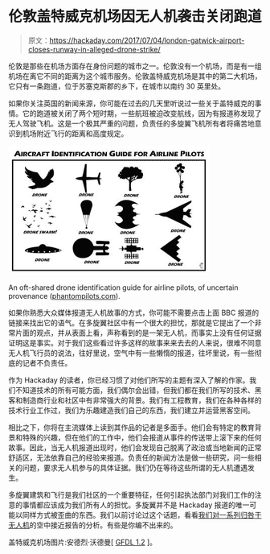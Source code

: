 # 伦敦盖特威克机场因无人机袭击关闭跑道

> 原文：<https://hackaday.com/2017/07/04/london-gatwick-airport-closes-runway-in-alleged-drone-strike/>

伦敦是那些在机场方面存在身份问题的城市之一。伦敦没有一个机场，而是有一组机场在离它不同的距离为这个城市服务。伦敦盖特威克机场是其中的第二大机场，它只有一条跑道，位于苏塞克斯郡的乡下，在城市以南约 30 英里处。

如果你关注英国的新闻来源，你可能在过去的几天里听说过一些关于盖特威克的事情。它的跑道被关闭了两个短时期，一些航班被迫改变航线，因为有报道称发现了无人驾驶飞机。这是一个极其严重的问题，负责任的多旋翼飞机所有者将痛苦地意识到机场附近飞行的距离和高度规定。

[![An oft-shared drone identification guide for airline pilots, of uncertain provenance.](img/1714df9355d36e0b5c13a1d76a85b63a.png)](https://hackaday.com/wp-content/uploads/2017/07/aircraft-id-guide-for-airline-pilots.jpg)

An oft-shared drone identification guide for airline pilots, of uncertain provenance ([phantompilots.com](https://phantompilots.com/threads/aircraft-identification-guide-for-airline-pilots.75482/)).

如果你熟悉大众媒体报道无人机故事的方式，你可能不需要点击上面 BBC 报道的链接来找出它的语气。在多旋翼社区中有一个很大的担忧，那就是它提出了一个非常片面的观点，并从表面上看，声称看到的是一架无人机，而事实上没有任何证据证明这是事实。对于我们这些看过许多这样的故事来来去去的人来说，很难不同意无人机飞行员的说法，往好里说，空气中有一些懒惰的报道，往坏里说，有一些彻底的记者不负责任。

作为 Hackaday 的读者，你已经习惯了对他们所写的主题有深入了解的作家。我们不知道技术的所有可能方面，我们偶尔会出错，但我们都在我们所写的技术、黑客和制造商行业和社区中有非常强大的背景。我们有工程教育，我们在各种各样的技术行业工作过，我们为乐趣建造我们自己的东西，我们建立并运营黑客空间。

相比之下，你将在主流媒体上读到其作品的记者是多面手。他们会有特定的教育背景和特殊的兴趣，但在他们的工作中，他们会报道从事件的传送带上滚下来的任何故事。因此，当无人机报道出现时，他们会发现自己脱离了政治或当地新闻的正常舒适区，无法依靠自己的经验来报道。负责任的新闻方法是做一些研究，问一些相关的问题，要求无人机参与的具体证据。我们仍在等待这些所谓的无人机遭遇发生。

多旋翼建筑和飞行是我们社区的一个重要特征，任何引起执法部门对我们工作的注意的事情都应该成为我们所有人的担忧。多旋翼并不是 Hackaday 报道的唯一可能以同样方式被歪曲的东西。我们以前讨论过这个话题，看看[我们对一系列归咎于无人机](http://hackaday.com/2016/05/02/debunking-the-drone-versus-plane-hysteria/)的空中接近报告的分析。有些是你编不出来的。

盖特威克机场图片:安德烈·沃德曼[ [GFDL 1.2](https://commons.wikimedia.org/wiki/File:London_-_Gatwick_(LGW_-_EGKK)_AN1763497.jpg) ]。